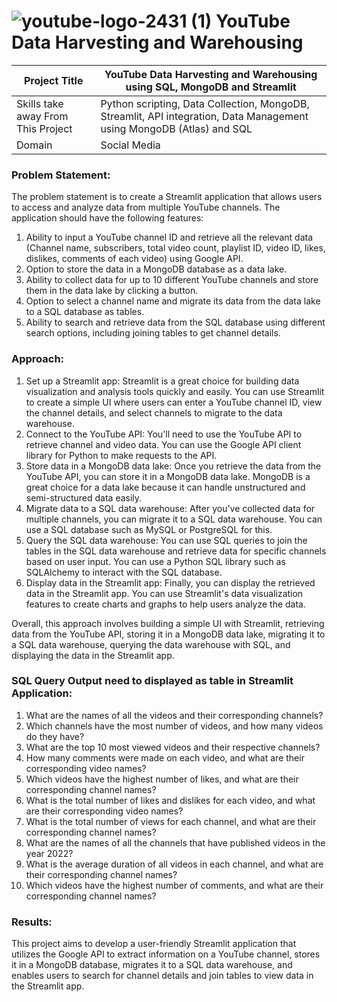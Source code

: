 # ![youtube-logo-2431 (1)](https://github.com/pranitakhade/YouTube-Data-Harvesting-and-Warehousing/assets/142147093/4e8e847f-d0e5-4d05-99cf-62f8bb4fb29b) YouTube Data Harvesting and Warehousing

| Project Title | YouTube Data Harvesting and Warehousing using SQL, MongoDB and Streamlit |
| --- | --- |
| Skills take away From This Project | Python scripting, Data Collection, MongoDB, Streamlit, API integration, Data Management using MongoDB (Atlas) and SQL |
| Domain | Social Media |

### Problem Statement:
The problem statement is to create a Streamlit application that allows users to access and analyze data from multiple YouTube channels. The application should have the following features:
1. Ability to input a YouTube channel ID and retrieve all the relevant data (Channel name, subscribers, total video count, playlist ID, video ID, likes, dislikes, comments of each video) using Google API.
2. Option to store the data in a MongoDB database as a data lake.
3. Ability to collect data for up to 10 different YouTube channels and store them in the data lake by clicking a button.
4. Option to select a channel name and migrate its data from the data lake to a SQL database as tables.
5. Ability to search and retrieve data from the SQL database using different search options, including joining tables to get channel details.

### Approach: 
1. Set up a Streamlit app: Streamlit is a great choice for building data visualization and analysis tools quickly and easily. You can use Streamlit to create a simple UI where users can enter a YouTube channel ID, view the channel details, and select channels to migrate to the data warehouse.
2. Connect to the YouTube API: You'll need to use the YouTube API to retrieve channel and video data. You can use the Google API client library for Python to make requests to the API.
3. Store data in a MongoDB data lake: Once you retrieve the data from the YouTube API, you can store it in a MongoDB data lake. MongoDB is a great choice for a data lake because it can handle unstructured and semi-structured data easily.
4. Migrate data to a SQL data warehouse: After you've collected data for multiple channels, you can migrate it to a SQL data warehouse. You can use a SQL database such as MySQL or PostgreSQL for this.
5. Query the SQL data warehouse: You can use SQL queries to join the tables in the SQL data warehouse and retrieve data for specific channels based on user input. You can use a Python SQL library such as SQLAlchemy to interact with the SQL database.
6. Display data in the Streamlit app: Finally, you can display the retrieved data in the Streamlit app. You can use Streamlit's data visualization features to create charts and graphs to help users analyze the data.

Overall, this approach involves building a simple UI with Streamlit, retrieving data from the YouTube API, storing it in a MongoDB data lake, migrating it to a SQL data warehouse, querying the data warehouse with SQL, and displaying the data in the Streamlit app.

### SQL Query Output need to displayed as table in Streamlit Application:

1. What are the names of all the videos and their corresponding channels?
2. Which channels have the most number of videos, and how many videos do they have?
3. What are the top 10 most viewed videos and their respective channels?
4. How many comments were made on each video, and what are their corresponding video names?
5. Which videos have the highest number of likes, and what are their corresponding channel names?
6. What is the total number of likes and dislikes for each video, and what are their corresponding video names?
7. What is the total number of views for each channel, and what are their corresponding channel names?
8. What are the names of all the channels that have published videos in the year 2022?
9. What is the average duration of all videos in each channel, and what are their corresponding channel names?
10. Which videos have the highest number of comments, and what are their corresponding channel names?
    
### Results: 
This project aims to develop a user-friendly Streamlit application that utilizes the Google API to extract information on a YouTube channel, stores it in a MongoDB database, migrates it to a SQL data warehouse, and enables users to search for channel details and join tables to view data in the Streamlit app.

